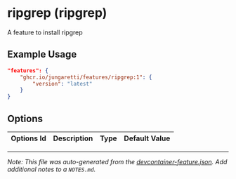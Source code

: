 
# ripgrep (ripgrep)

A feature to install ripgrep

## Example Usage

```json
"features": {
    "ghcr.io/jungaretti/features/ripgrep:1": {
        "version": "latest"
    }
}
```

## Options

| Options Id | Description | Type | Default Value |
|-----|-----|-----|-----|




---

_Note: This file was auto-generated from the [devcontainer-feature.json](https://github.com/jungaretti/features/blob/main/src/ripgrep/devcontainer-feature.json).  Add additional notes to a `NOTES.md`._
